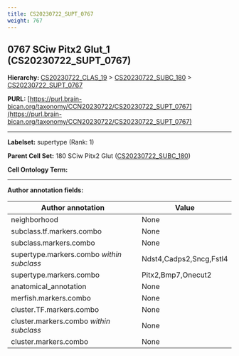 ```yaml
---
title: CS20230722_SUPT_0767
weight: 767
---
```

## 0767 SCiw Pitx2 Glut_1 (CS20230722_SUPT_0767)
<b>Hierarchy: </b>
[CS20230722_CLAS_19](../CS20230722_CLAS_19) >
[CS20230722_SUBC_180](../CS20230722_SUBC_180) >
[CS20230722_SUPT_0767](../CS20230722_SUPT_0767)

**PURL:** [https://purl.brain-bican.org/taxonomy/CCN20230722/CS20230722_SUPT_0767](https://purl.brain-bican.org/taxonomy/CCN20230722/CS20230722_SUPT_0767)

---


**Labelset:** supertype (Rank: 1)

**Parent Cell Set:** 180 SCiw Pitx2 Glut ([CS20230722_SUBC_180](../CS20230722_SUBC_180))



**Cell Ontology Term:** 

[MARKER GENES.]: #


---

[TRANSFERRED ANNOTATIONS.]: #


[AUTHOR ANNOTATION FIELDS.]: #


**Author annotation fields:**

| Author annotation | Value |
|-------------------|-------|
|neighborhood|None|
|subclass.tf.markers.combo|None|
|subclass.markers.combo|None|
|supertype.markers.combo _within subclass_|Ndst4,Cadps2,Sncg,Fstl4|
|supertype.markers.combo|Pitx2,Bmp7,Onecut2|
|anatomical_annotation|None|
|merfish.markers.combo|None|
|cluster.TF.markers.combo|None|
|cluster.markers.combo _within subclass_|None|
|cluster.markers.combo|None|

